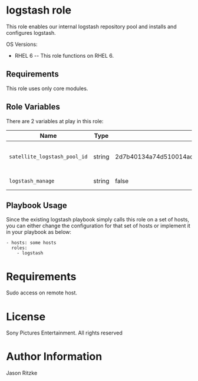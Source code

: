 logstash role
=========

This role enables our internal logstash repository pool and installs and configures logstash.

OS Versions:
- RHEL 6
-- This role functions on RHEL 6.

Requirements
------------

This role uses only core modules.

Role Variables
--------------

There are 2 variables at play in this role:

Name                               | Type           | Default                                                          | Purpose
-----------------------------------|----------------|------------------------------------------------------------------|-----------
`satellite_logstash_pool_id`       | string         | 2d7b40134a74d510014ada9a019f02bb2d7b40134a74d510014ada9a019f02bb | Pool ID for logstash subscription pool
`logstash_manage`                  | string         | false                                                            | management toggle

Playbook Usage
----------------

Since the existing logstash playbook simply calls this role on a set of hosts, you can either change the configuration for that set of hosts or implement it in your playbook as below:

    - hosts: some hosts
      roles:
        - logstash


# Requirements

Sudo access on remote host.

# License

Sony Pictures Entertainment. All rights reserved

# Author Information

Jason Ritzke

